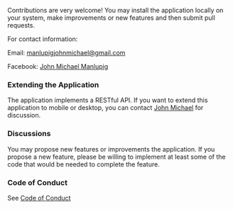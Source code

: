 Contributions are very welcome! You may install the application locally on your
system, make improvements or new features and then submit pull requests.

For contact information:

Email: <a mailto="manlupigjohnmichael@gmail.com">manlupigjohnmichael@gmail.com</a>

Facebook: <a href="https://www.facebook.com/mekkyinblack">John Michael Manlupig</a>

### Extending the Application

The application implements a RESTful API. If you want to extend this application to
mobile or desktop, you can contact <a href="https://www.facebook.com/mekkyinblack">John Michael</a> for discussion.

### Discussions

You may propose new features or improvements the application. If you propose a new feature, please be willing to implement at least some of the code that would be needed to complete the feature.

### Code of Conduct

See <a href="https://github.com/mekoidigret/CampusKid/blob/master/CODE_OF_CONDUCT.md">Code of Conduct</a>
